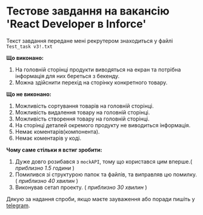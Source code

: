 # Тестове завдання на вакансію 'React Developer в Inforce'

Текст завдання передане мені рекрутером знаходиться у файлі `Test_task v3!.txt`

__Що виконано:__
1. На головній сторінці продукти виводяться на екран та потрібна інформація для них береться з бекенду.
2. Можна здійснити перехід на сторінку конкретного товару.

__Що не виконано:__
1. Можливість сортування товарів на головній сторінці.
2. Можливість видалення товару на головній сторінці.
3. Можливість створення товару на головній сторінці.
4. На сторінці деталей окремого продукту не виводиться інформація.
5. Немає коментарів(компонента).
6. Немає коментарів у коді.

__Чому саме стільки я встиг зробити:__
1. Дуже довго розибався з `mockAPI`, тому що користався цим вперше.( *приблизно 1.5 години* )
2. Помилився зі структурою папок та файлів, та виправляв цю помилку. ( *приблизно 40 хвилин* )
3. Виконував сетап проекту. ( *приблизно 30 хвилин* )



Дякую за надання спроби, якщо маєте зауваження або поради пишіть у [telegram](https://telegram.me/ChupakabraBoy).
